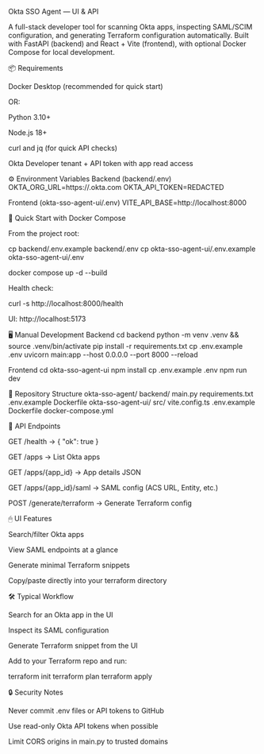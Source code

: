 Okta SSO Agent — UI & API

A full-stack developer tool for scanning Okta apps, inspecting SAML/SCIM configuration, and generating Terraform configuration automatically.
Built with FastAPI (backend) and React + Vite (frontend), with optional Docker Compose for local development.

📦 Requirements

Docker Desktop (recommended for quick start)

OR:

Python 3.10+

Node.js 18+

curl and jq (for quick API checks)

Okta Developer tenant + API token with app read access

⚙️ Environment Variables
Backend (backend/.env)
OKTA_ORG_URL=https://<your-okta-org>.okta.com
OKTA_API_TOKEN=REDACTED

Frontend (okta-sso-agent-ui/.env)
VITE_API_BASE=http://localhost:8000

🚀 Quick Start with Docker Compose

From the project root:

cp backend/.env.example backend/.env
cp okta-sso-agent-ui/.env.example okta-sso-agent-ui/.env

docker compose up -d --build


Health check:

curl -s http://localhost:8000/health


UI: http://localhost:5173

🖥 Manual Development
Backend
cd backend
python -m venv .venv && source .venv/bin/activate
pip install -r requirements.txt
cp .env.example .env
uvicorn main:app --host 0.0.0.0 --port 8000 --reload

Frontend
cd okta-sso-agent-ui
npm install
cp .env.example .env
npm run dev

📂 Repository Structure
okta-sso-agent/
  backend/
    main.py
    requirements.txt
    .env.example
    Dockerfile
  okta-sso-agent-ui/
    src/
    vite.config.ts
    .env.example
    Dockerfile
  docker-compose.yml

🔌 API Endpoints

GET /health → { "ok": true }

GET /apps → List Okta apps

GET /apps/{app_id} → App details JSON

GET /apps/{app_id}/saml → SAML config (ACS URL, Entity, etc.)

POST /generate/terraform → Generate Terraform config

🖱 UI Features

Search/filter Okta apps

View SAML endpoints at a glance

Generate minimal Terraform snippets

Copy/paste directly into your terraform directory

🛠 Typical Workflow

Search for an Okta app in the UI

Inspect its SAML configuration

Generate Terraform snippet from the UI

Add to your Terraform repo and run:

terraform init
terraform plan
terraform apply

🔒 Security Notes

Never commit .env files or API tokens to GitHub

Use read-only Okta API tokens when possible

Limit CORS origins in main.py to trusted domains
